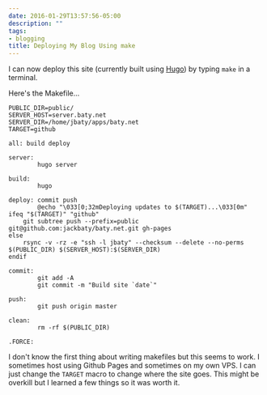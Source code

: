 ```yaml
---
date: 2016-01-29T13:57:56-05:00
description: ""
tags:
- blogging
title: Deploying My Blog Using make
---
```


I can now deploy this site (currently built using [Hugo](http://gohugo.io/)) by typing `make` in a terminal.

Here's the Makefile...

```
PUBLIC_DIR=public/
SERVER_HOST=server.baty.net
SERVER_DIR=/home/jbaty/apps/baty.net
TARGET=github

all: build deploy

server:
		hugo server

build:
		hugo

deploy: commit push
		@echo "\033[0;32mDeploying updates to $(TARGET)...\033[0m"
ifeq "$(TARGET)" "github"
	git subtree push --prefix=public git@github.com:jackbaty/baty.net.git gh-pages
else
	rsync -v -rz -e "ssh -l jbaty" --checksum --delete --no-perms $(PUBLIC_DIR) $(SERVER_HOST):$(SERVER_DIR)
endif

commit:
		git add -A
		git commit -m "Build site `date`"

push:
		git push origin master

clean:
		rm -rf $(PUBLIC_DIR)

.FORCE:

```

I don't know the first thing about writing makefiles but this seems to work. 
I sometimes host using Github Pages and sometimes on my own VPS. I can just change the `TARGET` macro to
change where the site goes. This might be overkill but I learned a few things so it was worth it.

<!--more-->
